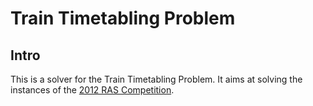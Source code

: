 Train Timetabling Problem
=========================

Intro
-----

This is a solver for the Train Timetabling Problem. It aims at solving the instances of the [2012 RAS Competition](https://www.informs.org/Community/RAS/Problem-Solving-Competition/2012-RAS-Problem-Solving-Competition).